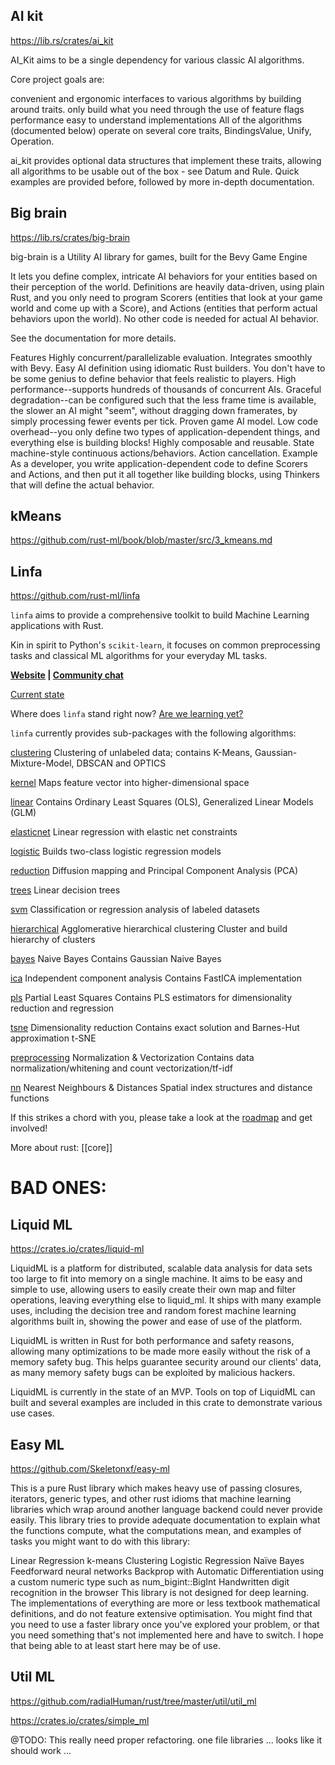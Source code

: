 

## AI kit

https://lib.rs/crates/ai_kit

AI_Kit aims to be a single dependency for various classic AI algorithms.

Core project goals are:

convenient and ergonomic interfaces to various algorithms by building around traits.
only build what you need through the use of feature flags
performance
easy to understand implementations
All of the algorithms (documented below) operate on several core traits, BindingsValue, Unify, Operation.

ai_kit provides optional data structures that implement these traits, allowing all algorithms to be usable out of the box - see Datum and Rule. Quick examples are provided before, followed by more in-depth documentation.




## Big brain


https://lib.rs/crates/big-brain


big-brain is a Utility AI library for games, built for the Bevy Game Engine

It lets you define complex, intricate AI behaviors for your entities based on their perception of the world. Definitions are heavily data-driven, using plain Rust, and you only need to program Scorers (entities that look at your game world and come up with a Score), and Actions (entities that perform actual behaviors upon the world). No other code is needed for actual AI behavior.

See the documentation for more details.

Features
Highly concurrent/parallelizable evaluation.
Integrates smoothly with Bevy.
Easy AI definition using idiomatic Rust builders. You don't have to be some genius to define behavior that feels realistic to players.
High performance--supports hundreds of thousands of concurrent AIs.
Graceful degradation--can be configured such that the less frame time is available, the slower an AI might "seem", without dragging down framerates, by simply processing fewer events per tick.
Proven game AI model.
Low code overhead--you only define two types of application-dependent things, and everything else is building blocks!
Highly composable and reusable.
State machine-style continuous actions/behaviors.
Action cancellation.
Example
As a developer, you write application-dependent code to define Scorers and Actions, and then put it all together like building blocks, using Thinkers that will define the actual behavior.


## kMeans

https://github.com/rust-ml/book/blob/master/src/3_kmeans.md



## Linfa 

https://github.com/rust-ml/linfa


`linfa` aims to provide a comprehensive toolkit to build Machine Learning applications with Rust.

Kin in spirit to Python's `scikit-learn`, it focuses on common preprocessing tasks and classical ML algorithms for your everyday ML tasks.

**[Website](https://rust-ml.github.io/linfa/) | [Community chat](https://rust-ml.zulipchat.com/)**

[Current state](https://github.com/rust-ml/linfa#current-state)

Where does `linfa` stand right now? [Are we learning yet?](http://www.arewelearningyet.com/)

`linfa` currently provides sub-packages with the following algorithms:


[clustering](https://github.com/rust-ml/linfa/blob/master/algorithms/linfa-clustering)
Clustering of unlabeled data; contains K-Means, Gaussian-Mixture-Model, DBSCAN and OPTICS

[kernel](https://github.com/rust-ml/linfa/blob/master/algorithms/linfa-kernel)
Maps feature vector into higher-dimensional space

[linear](https://github.com/rust-ml/linfa/blob/master/algorithms/linfa-linear)
Contains Ordinary Least Squares (OLS), Generalized Linear Models (GLM)

[elasticnet](https://github.com/rust-ml/linfa/blob/master/algorithms/linfa-elasticnet)
Linear regression with elastic net constraints

[logistic](https://github.com/rust-ml/linfa/blob/master/algorithms/linfa-logistic)
Builds two-class logistic regression models

[reduction](https://github.com/rust-ml/linfa/blob/master/algorithms/linfa-reduction)
Diffusion mapping and Principal Component Analysis (PCA)

[trees](https://github.com/rust-ml/linfa/blob/master/algorithms/linfa-trees)
Linear decision trees

[svm](https://github.com/rust-ml/linfa/blob/master/algorithms/linfa-svm)
Classification or regression analysis of labeled datasets

[hierarchical](https://github.com/rust-ml/linfa/blob/master/algorithms/linfa-hierarchical)
Agglomerative hierarchical clustering
Cluster and build hierarchy of clusters

[bayes](https://github.com/rust-ml/linfa/blob/master/algorithms/linfa-bayes)
Naive Bayes
Contains Gaussian Naive Bayes

[ica](https://github.com/rust-ml/linfa/blob/master/algorithms/linfa-ica)
Independent component analysis
Contains FastICA implementation

[pls](https://github.com/rust-ml/linfa/blob/master/algorithms/linfa-pls)
Partial Least Squares
Contains PLS estimators for dimensionality reduction and regression

[tsne](https://github.com/rust-ml/linfa/blob/master/algorithms/linfa-tsne)
Dimensionality reduction
Contains exact solution and Barnes-Hut approximation t-SNE

[preprocessing](https://github.com/rust-ml/linfa/blob/master/algorithms/linfa-preprocessing)
Normalization & Vectorization
Contains data normalization/whitening and count vectorization/tf-idf

[nn](https://github.com/rust-ml/linfa/blob/master/algorithms/linfa-nn)
Nearest Neighbours & Distances
Spatial index structures and distance functions


If this strikes a chord with you, please take a look at the [roadmap](https://github.com/rust-ml/linfa/issues/7) and get involved!



More about rust:  [[core]]







# BAD ONES:


## Liquid ML

https://crates.io/crates/liquid-ml

LiquidML is a platform for distributed, scalable data analysis for data sets too large to fit into memory on a single machine. It aims to be easy and simple to use, allowing users to easily create their own map and filter operations, leaving everything else to liquid_ml. It ships with many example uses, including the decision tree and random forest machine learning algorithms built in, showing the power and ease of use of the platform.

LiquidML is written in Rust for both performance and safety reasons, allowing many optimizations to be made more easily without the risk of a memory safety bug. This helps guarantee security around our clients' data, as many memory safety bugs can be exploited by malicious hackers.

LiquidML is currently in the state of an MVP. Tools on top of LiquidML can built and several examples are included in this crate to demonstrate various use cases.


## Easy ML



https://github.com/Skeletonxf/easy-ml

This is a pure Rust library which makes heavy use of passing closures, iterators, generic types, and other rust idioms that machine learning libraries which wrap around another language backend could never provide easily. This library tries to provide adequate documentation to explain what the functions compute, what the computations mean, and examples of tasks you might want to do with this library:

Linear Regression
k-means Clustering
Logistic Regression
Naïve Bayes
Feedforward neural networks
Backprop with Automatic Differentiation
using a custom numeric type such as num_bigint::BigInt
Handwritten digit recognition in the browser
This library is not designed for deep learning. The implementations of everything are more or less textbook mathematical definitions, and do not feature extensive optimisation. You might find that you need to use a faster library once you've explored your problem, or that you need something that's not implemented here and have to switch. I hope that being able to at least start here may be of use.




## Util ML


https://github.com/radialHuman/rust/tree/master/util/util_ml

https://crates.io/crates/simple_ml

@TODO: This really need proper refactoring. 
one file libraries ...
looks like it should work ...





